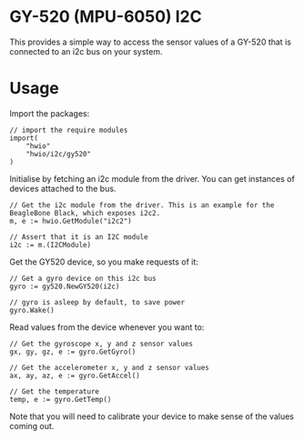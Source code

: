 # GY-520 (MPU-6050) I2C

This provides a simple way to access the sensor values of a GY-520 that is connected to an i2c bus on your system.

# Usage

Import the packages:

	// import the require modules
	import(
		"hwio"
		"hwio/i2c/gy520"
	)

Initialise by fetching an i2c module from the driver. You can get instances of devices attached to
the bus.

	// Get the i2c module from the driver. This is an example for the BeagleBone Black, which exposes i2c2.
	m, e := hwio.GetModule("i2c2")

	// Assert that it is an I2C module
	i2c := m.(I2CModule)

Get the GY520 device, so you make requests of it:

	// Get a gyro device on this i2c bus
	gyro := gy520.NewGY520(i2c)

	// gyro is asleep by default, to save power
	gyro.Wake()

Read values from the device whenever you want to:

	// Get the gyroscope x, y and z sensor values
	gx, gy, gz, e := gyro.GetGyro()

	// Get the accelerometer x, y and z sensor values
	ax, ay, az, e := gyro.GetAccel()

	// Get the temperature
	temp, e := gyro.GetTemp()

Note that you will need to calibrate your device to make sense of the values coming out.